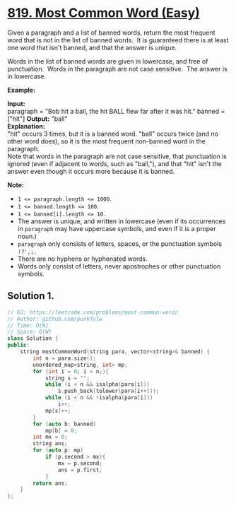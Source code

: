# [819. Most Common Word (Easy)](https://leetcode.com/problems/most-common-word/)

Given a paragraph and a list of banned words, return the most frequent word that is not in the list of banned words.  It is guaranteed there is at least one word that isn't banned, and that the answer is unique.

Words in the list of banned words are given in lowercase, and free of punctuation.  Words in the paragraph are not case sensitive.  The answer is in lowercase.

**Example:**

**Input:**   
paragraph = "Bob hit a ball, the hit BALL flew far after it was hit."
banned = \["hit"\]
**Output:** "ball"  
**Explanation:**   
"hit" occurs 3 times, but it is a banned word.
"ball" occurs twice (and no other word does), so it is the most frequent non-banned word in the paragraph.   
Note that words in the paragraph are not case sensitive, 
that punctuation is ignored (even if adjacent to words, such as "ball,"), 
and that "hit" isn't the answer even though it occurs more because it is banned.

**Note:**

*   `1 <= paragraph.length <= 1000`.
*   `1 <= banned.length <= 100`.
*   `1 <= banned[i].length <= 10`.
*   The answer is unique, and written in lowercase (even if its occurrences in `paragraph` may have uppercase symbols, and even if it is a proper noun.)
*   `paragraph` only consists of letters, spaces, or the punctuation symbols `!?',;.`
*   There are no hyphens or hyphenated words.
*   Words only consist of letters, never apostrophes or other punctuation symbols.

## Solution 1.

```cpp
// OJ: https://leetcode.com/problems/most-common-word/
// Author: github.com/punkfulw
// Time: O(N) 
// Space: O(W)
class Solution {
public:
    string mostCommonWord(string para, vector<string>& banned) {
        int n = para.size();
        unordered_map<string, int> mp;
        for (int i = 0; i < n;){
            string s = "";
            while (i < n && isalpha(para[i])) 
                s.push_back(tolower(para[i++]));
            while (i < n && !isalpha(para[i])) 
                i++;
            mp[s]++;
        }
        for (auto b: banned)
            mp[b] = 0;
        int mx = 0;
        string ans;
        for (auto p: mp)
            if (p.second > mx){
                mx = p.second;
                ans = p.first;
            }
        return ans;
    }
};
```
